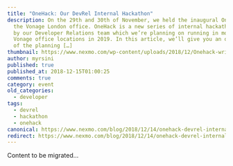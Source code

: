 ```yaml
---
title: "OneHack: Our DevRel Internal Hackathon"
description: On the 29th and 30th of November, we held the inaugural OneHack in
  the Vonage London office. OneHack is a new series of internal hackathons run
  by our Developer Relations team which we’re planning on running in more global
  Vonage office locations in 2019. In this article, we’ll give you an overview
  of the planning […]
thumbnail: https://www.nexmo.com/wp-content/uploads/2018/12/Onehack-writeup.png
author: myrsini
published: true
published_at: 2018-12-15T01:00:25
comments: true
category: event
old_categories:
  - developer
tags:
  - devrel
  - hackathon
  - onehack
canonical: https://www.nexmo.com/blog/2018/12/14/onehack-devrel-internal-hackathon-dr
redirect: https://www.nexmo.com/blog/2018/12/14/onehack-devrel-internal-hackathon-dr
---
```

Content to be migrated...